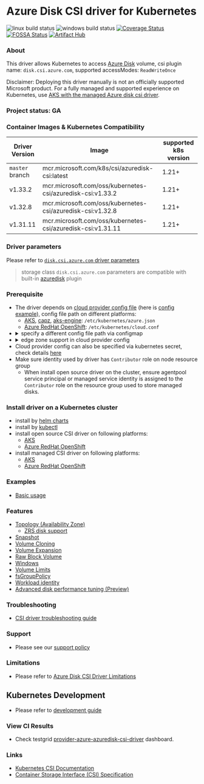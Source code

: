 # Azure Disk CSI driver for Kubernetes

![linux build status](https://github.com/kubernetes-sigs/azuredisk-csi-driver/actions/workflows/linux.yml/badge.svg)
![windows build status](https://github.com/kubernetes-sigs/azuredisk-csi-driver/actions/workflows/windows.yml/badge.svg)
[![Coverage Status](https://coveralls.io/repos/github/kubernetes-sigs/azuredisk-csi-driver/badge.svg?branch=master)](https://coveralls.io/github/kubernetes-sigs/azuredisk-csi-driver?branch=master)
[![FOSSA Status](https://app.fossa.io/api/projects/git%2Bgithub.com%2Fkubernetes-sigs%2Fazuredisk-csi-driver.svg?type=shield)](https://app.fossa.io/projects/git%2Bgithub.com%2Fkubernetes-sigs%2Fazuredisk-csi-driver?ref=badge_shield)
[![Artifact Hub](https://img.shields.io/endpoint?url=https://artifacthub.io/badge/repository/azuredisk-csi-driver)](https://artifacthub.io/packages/search?repo=azuredisk-csi-driver)

### About
This driver allows Kubernetes to access [Azure Disk](https://azure.microsoft.com/en-us/services/storage/disks/) volume, csi plugin name: `disk.csi.azure.com`, supported accessModes: `ReadWriteOnce`

Disclaimer: Deploying this driver manually is not an officially supported Microsoft product. For a fully managed and supported experience on Kubernetes, use [AKS with the managed Azure disk csi driver](https://learn.microsoft.com/en-us/azure/aks/azure-disk-csi).

### Project status: GA

### Container Images & Kubernetes Compatibility
|Driver Version  |Image                                                      | supported k8s version |
|----------------|-----------------------------------------------------------|-----------------------|
|`master` branch |mcr.microsoft.com/k8s/csi/azuredisk-csi:latest             | 1.21+                 |
|v1.33.2         |mcr.microsoft.com/oss/kubernetes-csi/azuredisk-csi:v1.33.2 | 1.21+                 |
|v1.32.8         |mcr.microsoft.com/oss/kubernetes-csi/azuredisk-csi:v1.32.8 | 1.21+                 |
|v1.31.11         |mcr.microsoft.com/oss/kubernetes-csi/azuredisk-csi:v1.31.11 | 1.21+                 |

### Driver parameters

Please refer to [`disk.csi.azure.com` driver parameters](./docs/driver-parameters.md)
> storage class `disk.csi.azure.com` parameters are compatible with built-in [azuredisk](https://kubernetes.io/docs/concepts/storage/volumes/#azuredisk) plugin

### Prerequisite

- The driver depends on [cloud provider config file](https://github.com/kubernetes/cloud-provider-azure/blob/master/docs/cloud-provider-config.md) (here is [config example](./deploy/example/azure.json)), config file path on different platforms:
   - [AKS](https://docs.microsoft.com/en-us/azure/aks/), [capz](https://github.com/kubernetes-sigs/cluster-api-provider-azure), [aks-engine](https://github.com/Azure/aks-engine): `/etc/kubernetes/azure.json`
   - [Azure RedHat OpenShift](https://docs.openshift.com/container-platform/4.11/storage/container_storage_interface/persistent-storage-csi-azure.html): `/etc/kubernetes/cloud.conf`
 - <details> <summary>specify a different config file path via configmap</summary></br>create configmap "azure-cred-file" before driver starts up</br><pre>kubectl create configmap azure-cred-file --from-literal=path="/etc/kubernetes/cloud.conf" --from-literal=path-windows="C:\\k\\cloud.conf" -n kube-system</pre></details>
- <details> <summary>edge zone support in cloud provider config</summary></br>`extendedLocationType` and `extendedLocationName` should be added into cloud provider config file, available values of `extendedLocationName` are `attatlanta1`, `attdallas1`, `attnewyork1`, `attdetroit1`</br><pre>```"extendedLocationType": "edgezone","extendedLocationName": "attatlanta1",```</pre></details>
 - Cloud provider config can also be specified via kubernetes secret, check details [here](./docs/read-from-secret.md)
 - Make sure identity used by driver has `Contributor` role on node resource group
   - When install open source driver on the cluster, ensure agentpool service principal or managed service identity is assigned to the `Contributor` role on the resource group used to store managed disks.

### Install driver on a Kubernetes cluster
 - install by [helm charts](./charts)
 - install by [kubectl](./docs/install-azuredisk-csi-driver.md)
 - install open source CSI driver on following platforms:
    - [AKS](./docs/install-driver-on-aks.md)
    - [Azure RedHat OpenShift](https://github.com/ezYakaEagle442/aro-pub-storage/blob/master/setup-store-CSI-driver-azure-disk.md)
 - install managed CSI driver on following platforms:
   - [AKS](https://learn.microsoft.com/en-us/azure/aks/csi-storage-drivers)
   - [Azure RedHat OpenShift](https://docs.openshift.com/container-platform/4.11/storage/container_storage_interface/persistent-storage-csi-azure.html)

### Examples

- [Basic usage](./deploy/example/e2e_usage.md)

### Features

- [Topology (Availability Zone)](./deploy/example/topology)
  - [ZRS disk support](./deploy/example/topology#zrs-disk-support)
- [Snapshot](./deploy/example/snapshot)
- [Volume Cloning](./deploy/example/cloning)
- [Volume Expansion](./deploy/example/resize)
- [Raw Block Volume](./deploy/example/rawblock)
- [Windows](./deploy/example/windows)
- [Volume Limits](./deploy/example/volumelimits)
- [fsGroupPolicy](./deploy/example/fsgroup)
- [Workload identity](./docs/workload-identity.md)
- [Advanced disk performance tuning (Preview)](./docs/perf-profiles.md)

### Troubleshooting

- [CSI driver troubleshooting guide](./docs/csi-debug.md)

### Support

- Please see our [support policy][support-policy]

### Limitations

- Please refer to [Azure Disk CSI Driver Limitations](./docs/limitations.md)

## Kubernetes Development

- Please refer to [development guide](./docs/csi-dev.md)

### View CI Results

- Check testgrid [provider-azure-azuredisk-csi-driver](https://testgrid.k8s.io/provider-azure-azuredisk-csi-driver) dashboard.

### Links

- [Kubernetes CSI Documentation](https://kubernetes-csi.github.io/docs/)
- [Container Storage Interface (CSI) Specification](https://github.com/container-storage-interface/spec)

[support-policy]: support.md
